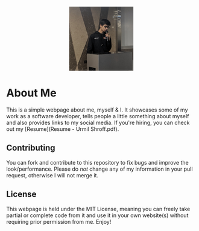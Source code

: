 <p align="center"><img height="170px" width="170px" src="./assets/urmil.jpg" alt="Urmil Shroff"/></p>

# About Me

This is a simple webpage about me, myself & I. It showcases some of my work as a software developer, tells people a little something about myself and also provides links to my social media. If you're hiring, you can check out my [Resume](Resume - Urmil Shroff.pdf).

## Contributing

You can fork and contribute to this repository to fix bugs and improve the look/performance. Please do *not* change any of my information in your pull request, otherwise I will not merge it.

## License

This webpage is held under the MIT License, meaning you can freely take partial or complete code from it and use it in your own website(s) without requiring prior permission from me. Enjoy!
